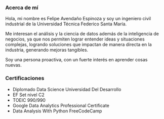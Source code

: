 ### Acerca de mí

Hola, mi nombre es Felipe Avendaño Espinoza y soy un ingeniero civil industrial de la Universidad Técnica Federico Santa María.

Me interesan el análisis y la ciencia de datos además de la inteligencia de negocios, ya que nos permiten lograr entender ideas y situaciones complejas, logrando soluciones que impactan de manera directa en la industria, generando mejoras tangibles.

Soy una persona proactiva, con un fuerte interés en aprender cosas nuevas.

### Certificaciones

- Diplomado Data Science Universidad Del Desarrollo
- EF Set nivel C2
- TOEIC 990/990
- Google Data Analytics Professional Certificate
- Data Analysis With Python FreeCodeCamp




<!--
**FelipeAvendanoE/FelipeAvendanoE** is a ✨ _special_ ✨ repository because its `README.md` (this file) appears on your GitHub profile.

Here are some ideas to get you started:

- 🔭 I’m currently working on ...
- 🌱 I’m currently learning ...
- 👯 I’m looking to collaborate on ...
- 🤔 I’m looking for help with ...
- 💬 Ask me about ...
- 📫 How to reach me: ...
- 😄 Pronouns: ...
- ⚡ Fun fact: ...
-->
